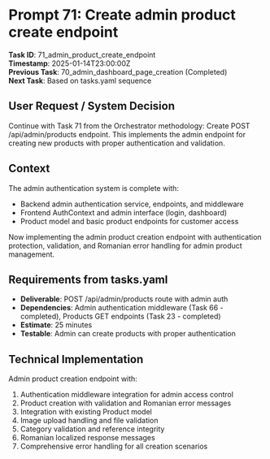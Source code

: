 # Prompt 71: Create admin product create endpoint

**Task ID**: 71_admin_product_create_endpoint  
**Timestamp**: 2025-01-14T23:00:00Z  
**Previous Task**: 70_admin_dashboard_page_creation (Completed)  
**Next Task**: Based on tasks.yaml sequence

## User Request / System Decision

Continue with Task 71 from the Orchestrator methodology: Create POST /api/admin/products endpoint. This implements the admin endpoint for creating new products with proper authentication and validation.

## Context

The admin authentication system is complete with:
- Backend admin authentication service, endpoints, and middleware
- Frontend AuthContext and admin interface (login, dashboard)
- Product model and basic product endpoints for customer access

Now implementing the admin product creation endpoint with authentication protection, validation, and Romanian error handling for admin product management.

## Requirements from tasks.yaml

- **Deliverable**: POST /api/admin/products route with admin auth
- **Dependencies**: Admin authentication middleware (Task 66 - completed), Products GET endpoints (Task 23 - completed)
- **Estimate**: 25 minutes
- **Testable**: Admin can create products with proper authentication

## Technical Implementation

Admin product creation endpoint with:
1. Authentication middleware integration for admin access control
2. Product creation with validation and Romanian error messages
3. Integration with existing Product model
4. Image upload handling and file validation
5. Category validation and reference integrity
6. Romanian localized response messages
7. Comprehensive error handling for all creation scenarios